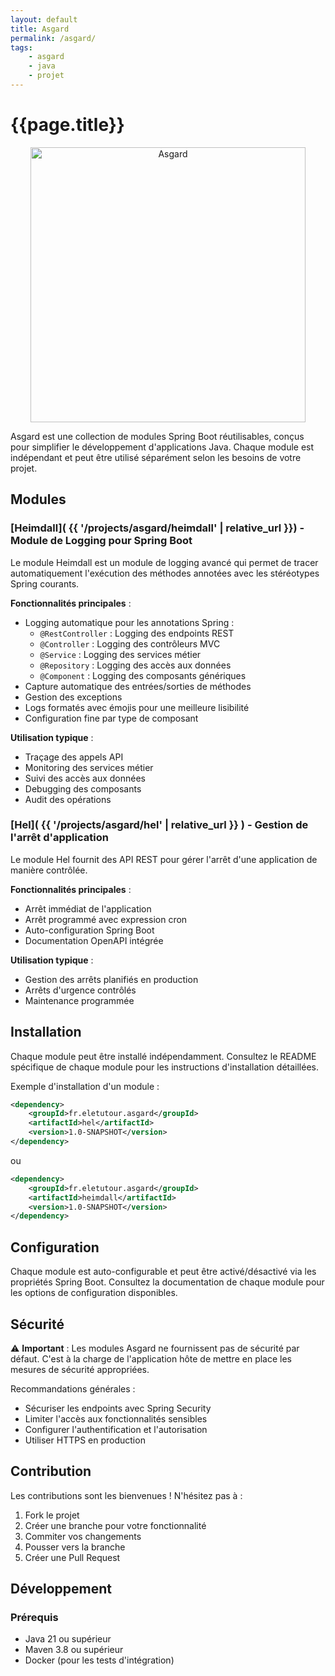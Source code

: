 ```yaml
---
layout: default
title: Asgard
permalink: /asgard/
tags:
    - asgard
    - java
    - projet
---
```

# {{page.title}}

<div align="center">
  <img class="portrait" width="440" src="{{ '/assets/asgard/img/asgard.png' | relative_url }}" alt="Asgard" />
</div>

Asgard est une collection de modules Spring Boot réutilisables, conçus pour simplifier le développement d'applications Java. Chaque module est indépendant et peut être utilisé séparément selon les besoins de votre projet.

## Modules

### [Heimdall]( {{ '/projects/asgard/heimdall' | relative_url }}) - Module de Logging pour Spring Boot

Le module Heimdall est un module de logging avancé qui permet de tracer automatiquement l'exécution des méthodes annotées avec les stéréotypes Spring courants.

**Fonctionnalités principales** :
- Logging automatique pour les annotations Spring :
  - `@RestController` : Logging des endpoints REST
  - `@Controller` : Logging des contrôleurs MVC
  - `@Service` : Logging des services métier
  - `@Repository` : Logging des accès aux données
  - `@Component` : Logging des composants génériques
- Capture automatique des entrées/sorties de méthodes
- Gestion des exceptions
- Logs formatés avec émojis pour une meilleure lisibilité
- Configuration fine par type de composant

**Utilisation typique** :
- Traçage des appels API
- Monitoring des services métier
- Suivi des accès aux données
- Debugging des composants
- Audit des opérations

### [Hel]( {{ '/projects/asgard/hel' | relative_url }} ) - Gestion de l'arrêt d'application

Le module Hel fournit des API REST pour gérer l'arrêt d'une application de manière contrôlée.

**Fonctionnalités principales** :
- Arrêt immédiat de l'application
- Arrêt programmé avec expression cron
- Auto-configuration Spring Boot
- Documentation OpenAPI intégrée

**Utilisation typique** :
- Gestion des arrêts planifiés en production
- Arrêts d'urgence contrôlés
- Maintenance programmée

## Installation

Chaque module peut être installé indépendamment. Consultez le README spécifique de chaque module pour les instructions d'installation détaillées.

Exemple d'installation d'un module :

```xml
<dependency>
    <groupId>fr.eletutour.asgard</groupId>
    <artifactId>hel</artifactId>
    <version>1.0-SNAPSHOT</version>
</dependency>
```

ou

```xml
<dependency>
    <groupId>fr.eletutour.asgard</groupId>
    <artifactId>heimdall</artifactId>
    <version>1.0-SNAPSHOT</version>
</dependency>
```

## Configuration

Chaque module est auto-configurable et peut être activé/désactivé via les propriétés Spring Boot. Consultez la documentation de chaque module pour les options de configuration disponibles.

## Sécurité

⚠️ **Important** : Les modules Asgard ne fournissent pas de sécurité par défaut. C'est à la charge de l'application hôte de mettre en place les mesures de sécurité appropriées.

Recommandations générales :
- Sécuriser les endpoints avec Spring Security
- Limiter l'accès aux fonctionnalités sensibles
- Configurer l'authentification et l'autorisation
- Utiliser HTTPS en production

## Contribution

Les contributions sont les bienvenues ! N'hésitez pas à :
1. Fork le projet
2. Créer une branche pour votre fonctionnalité
3. Commiter vos changements
4. Pousser vers la branche
5. Créer une Pull Request

## Développement

### Prérequis
- Java 21 ou supérieur
- Maven 3.8 ou supérieur
- Docker (pour les tests d'intégration)